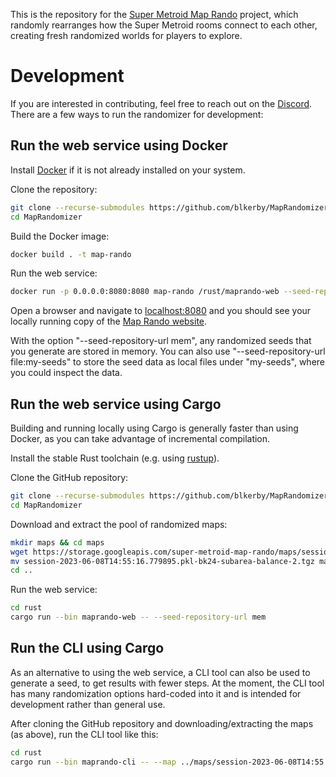 This is the repository for the [Super Metroid Map Rando](https://maprando.com) project, which randomly rearranges how the Super Metroid rooms connect to each other, creating fresh randomized worlds for players to explore.

# Development

If you are interested in contributing, feel free to reach out on the [Discord](https://discord.gg/Gc99YV2ZcB). There are a few ways to run the randomizer for development:

## Run the web service using Docker

Install [Docker](https://docs.docker.com/get-docker/) if it is not already installed on your system. 

Clone the repository:

```sh
git clone --recurse-submodules https://github.com/blkerby/MapRandomizer
cd MapRandomizer
```

Build the Docker image:
```sh
docker build . -t map-rando
```
Run the web service:
```sh
docker run -p 0.0.0.0:8080:8080 map-rando /rust/maprando-web --seed-repository-url mem
```
Open a browser and navigate to [localhost:8080](http://localhost:8080) and you should see your locally running copy of the [Map Rando website](https://maprando.com).

With the option "--seed-repository-url mem", any randomized seeds that you generate are stored in memory. You can also use "--seed-repository-url file:my-seeds" to store the seed data as local files under "my-seeds", where you could inspect the data.

## Run the web service using Cargo

Building and running locally using Cargo is generally faster than using Docker, as you can take advantage of incremental compilation. 

Install the stable Rust toolchain (e.g. using [rustup](https://rustup.rs/)).

Clone the GitHub repository:

```sh
git clone --recurse-submodules https://github.com/blkerby/MapRandomizer
cd MapRandomizer
```

Download and extract the pool of randomized maps:

```sh
mkdir maps && cd maps
wget https://storage.googleapis.com/super-metroid-map-rando/maps/session-2023-06-08T14:55:16.779895.pkl-bk24-subarea-balance-2.tgz
mv session-2023-06-08T14:55:16.779895.pkl-bk24-subarea-balance-2.tgz maps.tar.gz && tar xfz maps.tar.gz
cd ..
```

Run the web service:

```sh
cd rust
cargo run --bin maprando-web -- --seed-repository-url mem
```

## Run the CLI using Cargo

As an alternative to using the web service, a CLI tool can also be used to generate a seed,  to get results with fewer steps. At the moment, the CLI tool has many randomization options hard-coded into it and is intended for development rather than general use.

After cloning the GitHub repository and downloading/extracting the maps (as above), run the CLI tool like this:

```sh
cd rust
cargo run --bin maprando-cli -- --map ../maps/session-2023-06-08T14:55:16.779895.pkl-bk24-subarea-balance-2/10005.json --item-placement-seed 1 --input-rom YOUR-PATH-TO-VANILLA-ROM --output-rom OUTPUT-ROM-FILENAME
```
